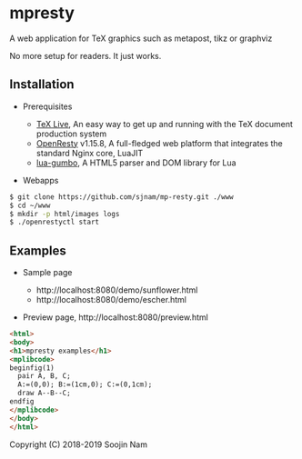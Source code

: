 mpresty
=======
A web application for TeX graphics such as metapost, tikz or graphviz

No more setup for readers. It just works.

Installation
------------
- Prerequisites
  
  - [TeX Live](https://www.tug.org/texlive/), An easy way to get up and running with the TeX document production system
  - [OpenResty](http://openresty.org/en/) v1.15.8, A full-fledged web platform that integrates the standard Nginx core, LuaJIT
  - [lua-gumbo](https://craigbarnes.gitlab.io/lua-gumbo/), A HTML5 parser and DOM library for Lua

- Webapps

```bash
$ git clone https://github.com/sjnam/mp-resty.git ./www
$ cd ~/www
$ mkdir -p html/images logs
$ ./openrestyctl start
```

Examples
--------
- Sample page

  - http://localhost:8080/demo/sunflower.html
  - http://localhost:8080/demo/escher.html

- Preview page, http://localhost:8080/preview.html

````html
<html>
<body>
<h1>mpresty examples</h1>
<mplibcode>
beginfig(1)
  pair A, B, C;
  A:=(0,0); B:=(1cm,0); C:=(0,1cm);
  draw A--B--C;
endfig
</mplibcode>
</body>
</html>
````

Copyright (C) 2018-2019 Soojin Nam
